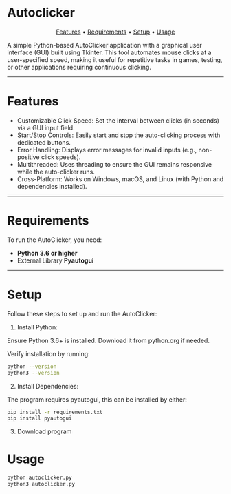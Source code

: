 # Autoclicker

<p align="center">
  <a href="#Features">Features</a> •
  <a href="#Requirements">Requirements</a> •
  <a href="#Setup">Setup</a> •
  <a href="#Usage">Usage</a> 
  
</p>

<p>A simple Python-based AutoClicker application with a graphical user interface (GUI) built using Tkinter. This tool automates mouse clicks at a user-specified speed, making it useful for repetitive tasks in games, testing, or other applications requiring continuous clicking.</p>

---

# Features

- Customizable Click Speed: Set the interval between clicks (in seconds) via a GUI input field.
- Start/Stop Controls: Easily start and stop the auto-clicking process with dedicated buttons.
- Error Handling: Displays error messages for invalid inputs (e.g., non-positive click speeds).
- Multithreaded: Uses threading to ensure the GUI remains responsive while the auto-clicker runs.
- Cross-Platform: Works on Windows, macOS, and Linux (with Python and dependencies installed).

---

# Requirements

To run the AutoClicker, you need:

- **Python 3.6 or higher**
- External Library **Pyautogui**

---

# Setup

Follow these steps to set up and run the AutoClicker:

1. Install Python:

Ensure Python 3.6+ is installed. Download it from python.org if needed.

Verify installation by running:
```sh
python --version
python3 --version
```

2. Install Dependencies:

The program requires pyautogui, this can be installed by either:

```sh
pip install -r requirements.txt
pip install pyautogui
```

3. Download program

# Usage

```sh
python autoclicker.py
python3 autoclicker.py
```
